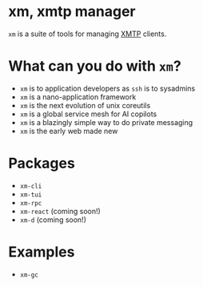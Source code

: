 # xm, xmtp manager

`xm` is a suite of tools for managing [XMTP](https://xmtp.org)
clients.

# What can you do with `xm`?

- `xm` is to application developers as `ssh` is to sysadmins
- `xm` is a nano-application framework
- `xm` is the next evolution of unix coreutils
- `xm` is a global service mesh for AI copilots
- `xm` is a blazingly simple way to do private messaging
- `xm` is the early web made new

# Packages

- `xm-cli`
- `xm-tui`
- `xm-rpc`
- `xm-react` (coming soon!)
- `xm-d` (coming soon!)

# Examples

- `xm-gc`